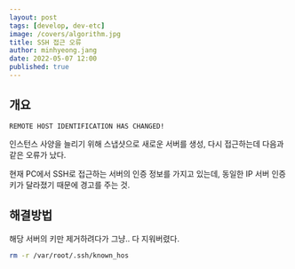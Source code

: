 ```yaml
---
layout: post
tags: [develop, dev-etc]
image: /covers/algorithm.jpg
title: SSH 접근 오류
author: minhyeong.jang
date: 2022-05-07 12:00
published: true
---
```


## 개요

`REMOTE HOST IDENTIFICATION HAS CHANGED!`

인스턴스 사양을 늘리기 위해 스냅샷으로 새로운 서버를 생성, 다시 접근하는데 다음과 같은 오류가 났다.

현재 PC에서 SSH로 접근하는 서버의 인증 정보를 가지고 있는데, 동일한 IP 서버 인증키가 달라졌기 때문에 경고를 주는 것.

## 해결방법

해당 서버의 키만 제거하려다가 그냥.. 다 지워버렸다.

```bash
rm -r /var/root/.ssh/known_hos
```

